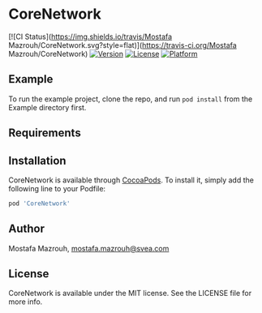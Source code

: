 # CoreNetwork

[![CI Status](https://img.shields.io/travis/Mostafa Mazrouh/CoreNetwork.svg?style=flat)](https://travis-ci.org/Mostafa Mazrouh/CoreNetwork)
[![Version](https://img.shields.io/cocoapods/v/CoreNetwork.svg?style=flat)](https://cocoapods.org/pods/CoreNetwork)
[![License](https://img.shields.io/cocoapods/l/CoreNetwork.svg?style=flat)](https://cocoapods.org/pods/CoreNetwork)
[![Platform](https://img.shields.io/cocoapods/p/CoreNetwork.svg?style=flat)](https://cocoapods.org/pods/CoreNetwork)

## Example

To run the example project, clone the repo, and run `pod install` from the Example directory first.

## Requirements

## Installation

CoreNetwork is available through [CocoaPods](https://cocoapods.org). To install
it, simply add the following line to your Podfile:

```ruby
pod 'CoreNetwork'
```

## Author

Mostafa Mazrouh, mostafa.mazrouh@svea.com

## License

CoreNetwork is available under the MIT license. See the LICENSE file for more info.
